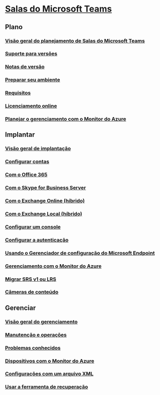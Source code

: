 # [Salas do Microsoft Teams](index.md)
## Plano
### [Visão geral do planejamento de Salas do Microsoft Teams](rooms-plan.md)
### [Suporte para versões](rooms-lifecycle-support.md)
### [Notas de versão](rooms-release-note.md)
### [Preparar seu ambiente](rooms-prep.md)
### [Requisitos](requirements.md)
### [Licenciamento online](rooms-licensing.md)
### [Planejar o gerenciamento com o Monitor do Azure](azure-monitor-plan.md)

## Implantar
### [Visão geral de implantação](rooms-deploy.md)
### [Configurar contas](rooms-configure-accounts.md)
### [Com o Office 365](with-office-365.md)
### [Com o Skype for Business Server](with-skype-for-business-server-2015.md)
### [Com o Exchange Online (híbrido)](with-exchange-online.md)
### [Com o Exchange Local (híbrido)](with-exchange-on-premises.md)
### [Configurar um console](console.md)
### [Configurar a autenticação](rooms-authentication.md)
### [Usando o Gerenciador de configuração do Microsoft Endpoint](rooms-scale.md)
### [Gerenciamento com o Monitor do Azure](azure-monitor-deploy.md)
### [Migrar SRS v1 ou LRS](lrs-migration.md)
### [Câmeras de conteúdo](content-camera.md)

## Gerenciar
### [Visão geral do gerenciamento](rooms-manage.md)
### [Manutenção e operações](rooms-operations.md)
### [Problemas conhecidos](known-issues.md)
### [Dispositivos com o Monitor do Azure](azure-monitor-manage.md)
### [Configurações com um arquivo XML](xml-config-file.md)
### [Usar a ferramenta de recuperação](recovery-tool.md)

